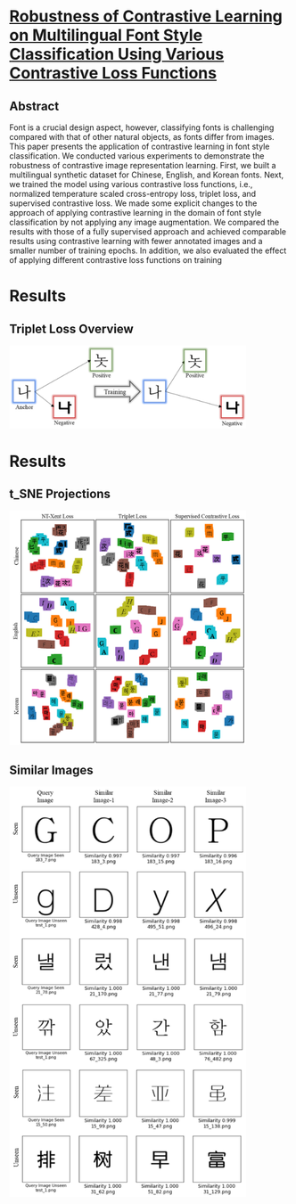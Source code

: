 
# [Robustness of Contrastive Learning on Multilingual Font Style Classification Using Various Contrastive Loss Functions](https://www.mdpi.com/2076-3417/13/6/3635)
## Abstract
Font is a crucial design aspect, however, classifying fonts is challenging compared with that of other natural objects, as fonts differ from images. This paper presents the application of contrastive learning in font style classification. We conducted various experiments to demonstrate the robustness of contrastive image representation learning. First, we built a multilingual synthetic dataset for Chinese, English, and Korean fonts. Next, we trained the model using various contrastive loss functions, i.e., normalized temperature scaled cross-entropy loss, triplet loss, and supervised contrastive loss. We made some explicit changes to the approach of applying contrastive learning in the domain of font style classification by not applying any image augmentation. We compared the results with those of a fully supervised approach and achieved comparable results using contrastive learning with fewer annotated images and a smaller number of training epochs. In addition, we also evaluated the effect of applying different contrastive loss functions on training



# Results
## Triplet Loss Overview
<img src="images/triplet overview.png" width="425"/>

# Results
## t_SNE Projections
<img src="images/t_SNE Projections.png" width="425"/>

## Similar Images
<img src="images/similar images.png" width="425"/>
